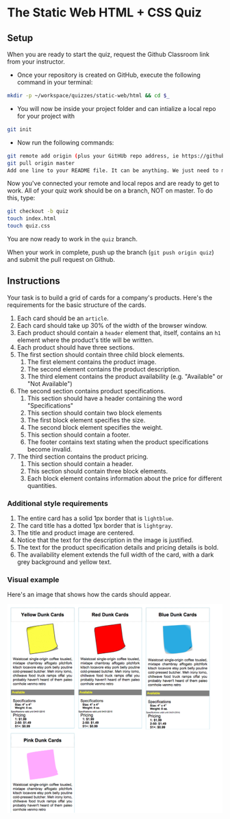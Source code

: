 # The Static Web HTML + CSS Quiz

## Setup

When you are ready to start the quiz, request the Github Classroom link from your instructor.  
+ Once your repository is created on GitHub, execute the following command in your terminal:  

```bash
mkdir -p ~/workspace/quizzes/static-web/html && cd $_
```

+ You will now be inside your project folder and can intialize a local repo for your project with 
```bash
git init
```
+ Now run the following commands:
```bash
git remote add origin (plus your GitHUb repo address, ie https://github.com/nss-day-cohort-13/static-web-html-css-quiz-JoeShep)
git pull origin master
Add one line to your README file. It can be anything. We just need to make a change on the master branch, add it, and commit it, before switching to a quiz branch,
```

Now you've connected your remote and local repos and are ready to get to work. All of your quiz work should be on a branch, NOT on master. To do this, type:

```bash
git checkout -b quiz
touch index.html
touch quiz.css
```

You are now ready to work in the `quiz` branch.

When your work in complete, push up the branch (`git push origin quiz`) and submit the pull request on Github.

## Instructions

Your task is to build a grid of cards for a company's products. Here's the requirements for the basic structure of the cards.

1. Each card should be an `article`.
1. Each card should take up 30% of the width of the browser window.
1. Each product should contain a `header` element that, itself, contains an `h1` element where the product's title will be written.
1. Each product should have three sections.
1. The first section should contain three child block elements.
    1. The first element contains the product image.
    1. The second element contains the product description.
    1. The third element contains the product availability (e.g. "Available" or "Not Available")
1. The second section contains product specifications.
    1. This section should have a header containing the word "Specifications"
    1. This section should contain two block elements
    1. The first block element specifies the size.
    1. The second block element specifies the weight.
    1. This section should contain a footer.
    1. The footer contains text stating when the product specifications become invalid.
1. The third section contains the product pricing.
    1. This section should contain a header.
    1. This section should contain three block elements.
    1. Each block element contains information about the price for different quantities.

### Additional style requirements

1. The entire card has a solid 1px border that is `lightblue`.
1. The card title has a dotted 1px border that is `lightgray`.
1. The title and product image are centered.
1. Notice that the text for the description in the image is justified.
1. The text for the product specification details and pricing details is bold.
1. The availability element extends the full width of the card, with a dark grey background and yellow text.

### Visual example

Here's an image that shows how the cards should appear.

![Static Web Quiz Example](static-web-quiz.png)
